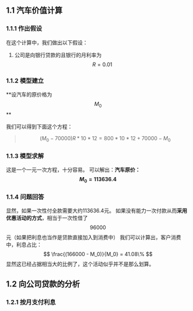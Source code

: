 ## 1.1 汽车价值计算

### 1.1.1 作出假设
在这个计算中，我们做出以下假设：
1. 公司是向银行贷款的且银行的月利率为$$R = 0.01 $$

### 1.1.2 模型建立
**设汽车的原价格为 $$ M_0 $$ **

我们可以得到下面这个方程：

> $$ (M_0 - 70000)R * 10 * 12 = 800 * 10 * 12 + 70000  - M_0$$

### 1.1.3 模型求解
这是一个一元一次方程，十分容易。
可以解出：**汽车原价：**
**$$ M_0 = 113636.4 $$**

### 1.1.4 问题回答
显然，如果一次性付全款需要大约113636.4元。
如果没有能力一次付款从而**采用优惠活动的方式**，相当于一次性借了 $$96000$$元（如果把利息也当作是贷款直接加入到消费中）
我们可以计算出，客户消费中，利息占比：
$$ \frac{(166000 - M_0)}{M_0} = 41.08\% $$
显然这已经占据相当大的比例了，这个活动似乎并不是那么划算。

## 1.2 向公司贷款的分析

### 1.2.1 按月支付利息

